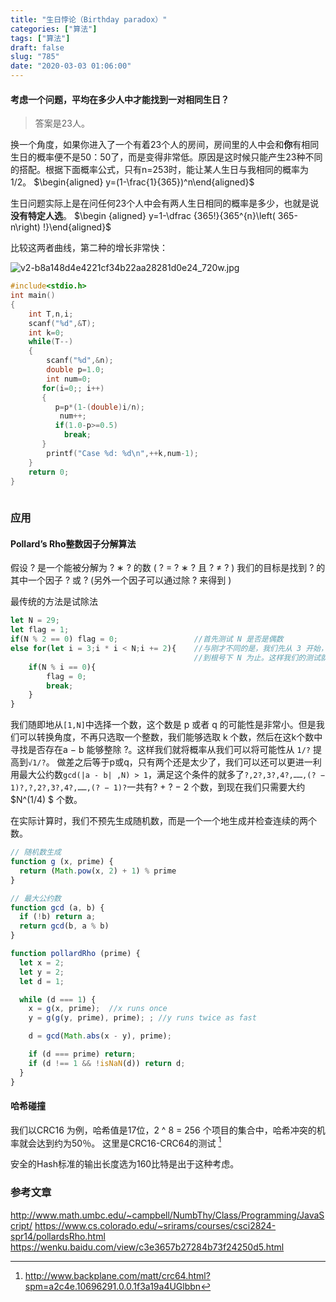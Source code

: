 ```yaml
---
title: "生日悖论（Birthday paradox）"
categories: ["算法"]
tags: ["算法"]
draft: false
slug: "785"
date: "2020-03-03 01:06:00"
---
```


#### 考虑一个问题，平均在多少人中才能找到一对相同生日？

>答案是23人。

换一个角度，如果你进入了一个有着23个人的房间，房间里的人中会和**你**有相同生日的概率便不是50：50了，而是变得非常低。原因是这时候只能产生23种不同的搭配。根据下面概率公式，只有n=253时，能让某人生日与我相同的概率为1/2。
$\begin{aligned} y=(1-\frac{1}{365})^n\end{aligned}$

生日问题实际上是在问任何23个人中会有两人生日相同的概率是多少，也就是说**没有特定人选**。
$\begin {aligned} y=1-\dfrac {365!}{365^{n}\left( 365-n\right) !}\end{aligned}$

比较这两者曲线，第二种的增长非常快：

<img src="https://zhangchen915.com/usr/uploads/2020/03/1924959710.jpg" alt="v2-b8a148d4e4221cf34b22aa28281d0e24_720w.jpg" />

```c
#include<stdio.h>  
int main()  
{  
    int T,n,i;   
    scanf("%d",&T);  
    int k=0;  
    while(T--)  
    {  
        scanf("%d",&n);  
        double p=1.0;  
        int num=0;  
       for(i=0;; i++)  
       {  
          p=p*(1-(double)i/n);  
           num++;  
          if(1.0-p>=0.5)  
            break;  
       }  
        printf("Case %d: %d\n",++k,num-1);  
    }  
    return 0;
}
  
```

### 应用

#### Pollard’s Rho整数因子分解算法
假设 ? 是一个能被分解为 ? ∗ ? 的数 ( ? = ? ∗ ? 且 ? ≠ ? )
我们的目标是找到 ? 的其中一个因子 ? 或 ? (另外一个因子可以通过除 ? 来得到 )

最传统的方法是试除法
```js
let N = 29;                    
let flag = 1;                   
if(N % 2 == 0) flag = 0;                 //首先测试 N 是否是偶数
else for(let i = 3;i * i < N;i += 2){    //与刚才不同的是，我们先从 3 开始，每次增加 2，一直
                                         //到根号下 N 为止。这样我们的测试就在奇数中展开
    if(N % i == 0){            
        flag = 0;
        break;                 
    }
}
```

我们随即地从`[1,N]`中选择一个数，这个数是 p 或者 q 的可能性是非常小。但是我们可以转换角度，不再只选取一个整数，我们能够选取 k 个数，然后在这k个数中寻找是否存在a − b 能够整除 ?。这样我们就将概率从我们可以将可能性从 `1/?` 提高到` √1/? `。
做差之后等于p或q，只有两个还是太少了，我们可以还可以更进一利用最大公约数`gcd(|a - b| ,N) > 1`，满足这个条件的就多了`?,2?,3?,4?,……,(? − 1)?,?,2?,3?,4?,……,(? − 1)?`一共有? + ? − 2 个数，到现在我们只需要大约 $N^(1/4) $  个数。

在实际计算时，我们不预先生成随机数，而是一个一个地生成并检查连续的两个数。

```js
// 随机数生成
function g (x, prime) {
  return (Math.pow(x, 2) + 1) % prime
}

// 最大公约数
function gcd (a, b) {
  if (!b) return a;
  return gcd(b, a % b)
}

function pollardRho (prime) {
  let x = 2;
  let y = 2;
  let d = 1;

  while (d === 1) {
    x = g(x, prime);  //x runs once
    y = g(g(y, prime), prime); ; //y runs twice as fast

    d = gcd(Math.abs(x - y), prime);

    if (d === prime) return;
    if (d !== 1 && !isNaN(d)) return d;
  }
}
```

#### 哈希碰撞
我们以CRC16 为例，哈希值是17位，2 ^ 8 = 256 个项目的集合中，哈希冲突的机率就会达到约为50％。
这里是CRC16-CRC64的测试 [^1]

安全的Hash标准的输出长度选为160比特是出于这种考虑。

### 参考文章
http://www.math.umbc.edu/~campbell/NumbThy/Class/Programming/JavaScript/
https://www.cs.colorado.edu/~srirams/courses/csci2824-spr14/pollardsRho.html
https://wenku.baidu.com/view/c3e3657b27284b73f24250d5.html

[^1]: http://www.backplane.com/matt/crc64.html?spm=a2c4e.10696291.0.0.1f3a19a4UGlbbn
